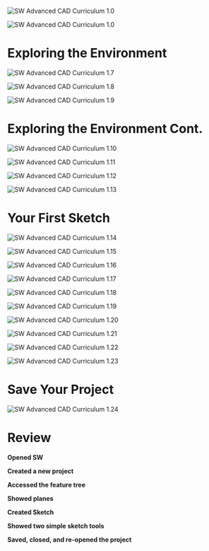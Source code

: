 ![SW Advanced CAD Curriculum 1.0](../images/SW%20Advanced%201.png)

![SW Advanced CAD Curriculum 1.0](../images/SW%20Advanced%202.png)

# Exploring the Environment

![SW Advanced CAD Curriculum 1.7](../images/SW%20Advanced%20CAD%20Curriculumn%201_7.png)

![SW Advanced CAD Curriculum 1.8](../images/SW%20Advanced%20CAD%20Curriculumn%201_8.png)

![SW Advanced CAD Curriculum 1.9](../images/SW%20Advanced%20CAD%20Curriculumn%201_9.png)

# Exploring the Environment Cont.

![SW Advanced CAD Curriculum 1.10](../images/SW%20Advanced%20CAD%20Curriculumn%201_10.png)

![SW Advanced CAD Curriculum 1.11](../images/SW%20Advanced%20CAD%20Curriculumn%201_11.png)

![SW Advanced CAD Curriculum 1.12](../images/SW%20Advanced%20CAD%20Curriculumn%201_12.png)

![SW Advanced CAD Curriculum 1.13](../images/SW%20Advanced%20CAD%20Curriculumn%201_13.png)

# Your First Sketch

![SW Advanced CAD Curriculum 1.14](../images/SW%20Advanced%20CAD%20Curriculumn%201_14.png)

![SW Advanced CAD Curriculum 1.15](../images/SW%20Advanced%20CAD%20Curriculumn%201_15.png)

![SW Advanced CAD Curriculum 1.16](../images/SW%20Advanced%20CAD%20Curriculumn%201_16.png)

![SW Advanced CAD Curriculum 1.17](../images/SW%20Advanced%20CAD%20Curriculumn%201_17.png)

![SW Advanced CAD Curriculum 1.18](../images/SW%20Advanced%20CAD%20Curriculumn%201_18.png)

![SW Advanced CAD Curriculum 1.19](../images/SW%20Advanced%20CAD%20Curriculumn%201_19.png)

![SW Advanced CAD Curriculum 1.20](../images/SW%20Advanced%20CAD%20Curriculumn%201_20.png)

![SW Advanced CAD Curriculum 1.21](../images/SW%20Advanced%20CAD%20Curriculumn%201_21.png)

![SW Advanced CAD Curriculum 1.22](../images/SW%20Advanced%20CAD%20Curriculumn%201_22.png)

![SW Advanced CAD Curriculum 1.23](../images/SW%20Advanced%20CAD%20Curriculumn%201_23.png)

# Save Your Project

![SW Advanced CAD Curriculum 1.24](../images/SW%20Advanced%20CAD%20Curriculumn%201_24.png)

# Review

__Opened SW__

__Created a new project__

__Accessed the feature tree__

__Showed planes__

__Created Sketch__

__Showed two simple sketch tools__

__Saved, closed, and re-opened the project__
